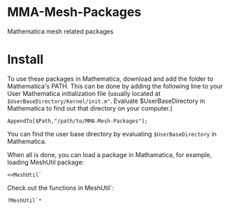 # MMA-Mesh-Packages
Mathematica mesh related packages

# Install
To use these packages in Mathematica, download and add the folder to Mathematica's PATH. This can be done by adding
the following line to your User Mathematica initialization file (usually located at `$UserBaseDirectory/Kernel/init.m"`. Evaluate $UserBaseDirectory in Mathematica to find out that directory on your computer.)
```
AppendTo[$Path,"/path/to/MMA-Mesh-Packages"];
```
You can find the user base directory by evaluating `$UserBaseDirectory` in Mathematica.

When all is done, you can load a package in Mathamatica, for example, loading MeshUtil package:
```
<<MeshUtil`
```
Check out the functions in MeshUtil`:
```
?MeshUtil`*
```
